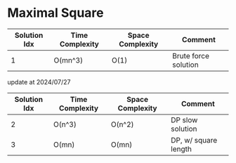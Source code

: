 # Maximal Square

| Solution Idx | Time Complexity | Space Complexity | Comment              |
| ------------ | --------------- | ---------------- | -------------------- |
| 1            | O(mn^3)         | O(1)             | Brute force solution |

update at 2024/07/27

| Solution Idx | Time Complexity | Space Complexity | Comment              |
| ------------ | --------------- | ---------------- | -------------------- |
| 2            | O(n^3)          | O(n^2)           | DP slow solution     |
| 3            | O(mn)           | O(mn)            | DP, w/ square length |
